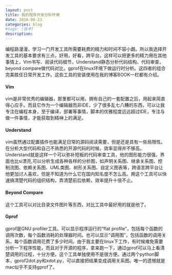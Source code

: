 ```yaml
---
layout: post
title: 我的程序开发分析环境
date: 2016-06-23
categories: blog
#tags: [技术]
description: 
---
```


编程路漫漫，学习一门开发工具所需要耗费的精力和时间不容小觑。所以我选择开发工具的基本要求有三点，好用，好看，跨平台。这样可以把更多的精力用在其他事情上，Vim书写、阅读代码细节，Understand静态分析代码结构、代码审查，beyond compare做代码对比，gprof在linux环境下做运行时分析。这四者的组合完美胜任日常开发工作。这些工具的安装使用在我的博客BOOK一栏都有介绍。     

#### Vim
vim是非常优秀的编辑器，那里都可以用，拥有自己的一套配置之后，用起来简直得心应手。而且它作为一个编辑器而非IDE，少了很多乱七八糟的东西，可以让我专注在编程本身，至于编译，部署等事情，脚本的优雅程度远远超过IDE，专注与做一件事情，才能获取到精神上的满足。

#### Understand
vim虽然通过配置插件也能满足日常的源码阅读需要，但是还是具有一些局限性。在分析大型代码和自己不熟悉的开源代码的时候，效率显得并不够高。Understand就是这样一个可以弥补短板的代码审查工具，他的图形能力很强，界面也比si漂亮,可以分析生成各种各样的分析图，如声明关系图、继承关系图、控制流图、依赖关系图、UML类图、树形关系图、自定义图表等，跨语言跨平台让他更加讨人喜欢，但是不知道为什么它在国内知名度不怎么高。用这个工具可以快速搞清楚代码的组织结构，弄清楚前后依赖，效率提升十倍不止。

#### Beyond Compare
这个工具可以对比目录文件图片等东西，对比工具中最好用的就是他了。

#### Gprof
gprof是GNU profiler工具。可以显示程序运行的“flat profile”，包括每个函数的调用次数，每个函数消耗的处理器时间。也可以显示“调用图”，包括函数的调用关系，每个函数调用花费了多少时间。由于我主要在linux下工作，有时候难免需要分析一下程序性能，而且对于开源的程序，拿来跑一下，通过gprof可以马上看清楚调用的过程，十分方便。这个工具单独使用不是很方便。通过两个python脚本，gprof2dot.py和xdot.py，可以直接把结果变成调用关系图。唯一的遗憾就是mac似乎不支持gprof了。
